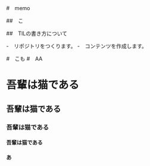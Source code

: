 #　memo

##　こ

##　TILの書き方について

-　リポジトリをつくります。
-　コンテンツを作成します。

#　こも
#　AA
# 吾輩は猫である
## 吾輩は猫である
### 吾輩は猫である
#### 吾輩は猫である
#### あ
